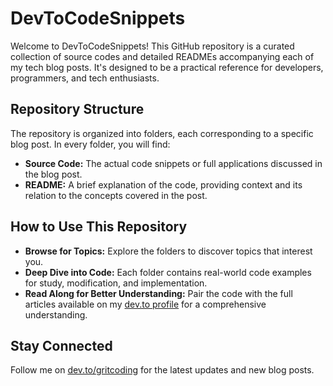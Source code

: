 
# DevToCodeSnippets

Welcome to DevToCodeSnippets! This GitHub repository is a curated collection of source codes and detailed READMEs accompanying each of my tech blog posts. It's designed to be a practical reference for developers, programmers, and tech enthusiasts.

## Repository Structure

The repository is organized into folders, each corresponding to a specific blog post. In every folder, you will find:

- **Source Code:** The actual code snippets or full applications discussed in the blog post.
- **README:** A brief explanation of the code, providing context and its relation to the concepts covered in the post.

## How to Use This Repository

- **Browse for Topics:** Explore the folders to discover topics that interest you.
- **Deep Dive into Code:** Each folder contains real-world code examples for study, modification, and implementation.
- **Read Along for Better Understanding:** Pair the code with the full articles available on my [dev.to profile](https://dev.to/gritcoding) for a comprehensive understanding.

## Stay Connected

Follow me on [dev.to/gritcoding](https://dev.to/gritcoding) for the latest updates and new blog posts.
